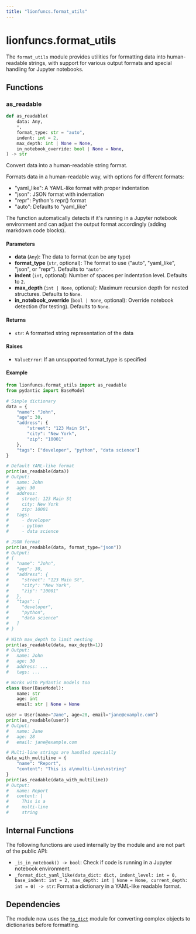 ```yaml
---
title: "lionfuncs.format_utils"
---
```


# lionfuncs.format_utils

The `format_utils` module provides utilities for formatting data into
human-readable strings, with support for various output formats and special
handling for Jupyter notebooks.

## Functions

### as_readable

```python
def as_readable(
    data: Any,
    *,
    format_type: str = "auto",
    indent: int = 2,
    max_depth: int | None = None,
    in_notebook_override: bool | None = None,
) -> str
```

Convert data into a human-readable string format.

Formats data in a human-readable way, with options for different formats:

- "yaml_like": A YAML-like format with proper indentation
- "json": JSON format with indentation
- "repr": Python's repr() format
- "auto": Defaults to "yaml_like"

The function automatically detects if it's running in a Jupyter notebook
environment and can adjust the output format accordingly (adding markdown code
blocks).

#### Parameters

- **data** (`Any`): The data to format (can be any type)
- **format_type** (`str`, optional): The format to use ("auto", "yaml_like",
  "json", or "repr"). Defaults to `"auto"`.
- **indent** (`int`, optional): Number of spaces per indentation level. Defaults
  to `2`.
- **max_depth** (`int | None`, optional): Maximum recursion depth for nested
  structures. Defaults to `None`.
- **in_notebook_override** (`bool | None`, optional): Override notebook
  detection (for testing). Defaults to `None`.

#### Returns

- `str`: A formatted string representation of the data

#### Raises

- `ValueError`: If an unsupported format_type is specified

#### Example

```python
from lionfuncs.format_utils import as_readable
from pydantic import BaseModel

# Simple dictionary
data = {
    "name": "John",
    "age": 30,
    "address": {
        "street": "123 Main St",
        "city": "New York",
        "zip": "10001"
    },
    "tags": ["developer", "python", "data science"]
}

# Default YAML-like format
print(as_readable(data))
# Output:
#   name: John
#   age: 30
#   address:
#     street: 123 Main St
#     city: New York
#     zip: 10001
#   tags:
#     - developer
#     - python
#     - data science

# JSON format
print(as_readable(data, format_type="json"))
# Output:
# {
#   "name": "John",
#   "age": 30,
#   "address": {
#     "street": "123 Main St",
#     "city": "New York",
#     "zip": "10001"
#   },
#   "tags": [
#     "developer",
#     "python",
#     "data science"
#   ]
# }

# With max_depth to limit nesting
print(as_readable(data, max_depth=1))
# Output:
#   name: John
#   age: 30
#   address: ...
#   tags: ...

# Works with Pydantic models too
class User(BaseModel):
    name: str
    age: int
    email: str | None = None

user = User(name="Jane", age=28, email="jane@example.com")
print(as_readable(user))
# Output:
#   name: Jane
#   age: 28
#   email: jane@example.com

# Multi-line strings are handled specially
data_with_multiline = {
    "name": "Report",
    "content": "This is a\nmulti-line\nstring"
}
print(as_readable(data_with_multiline))
# Output:
#   name: Report
#   content: |
#     This is a
#     multi-line
#     string
```

## Internal Functions

The following functions are used internally by the module and are not part of
the public API:

- `_is_in_notebook() -> bool`: Check if code is running in a Jupyter notebook
  environment.
- `_format_dict_yaml_like(data_dict: dict, indent_level: int = 0, base_indent: int = 2, max_depth: int | None = None, current_depth: int = 0) -> str`:
  Format a dictionary in a YAML-like readable format.

## Dependencies

The module now uses the [`to_dict`](./to_dict.md) module for converting complex
objects to dictionaries before formatting.
